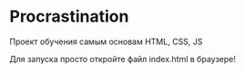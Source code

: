 # Procrastination

Проект обучения самым основам HTML, CSS, JS

Для запуска просто откройте файл index.html в браузере!
